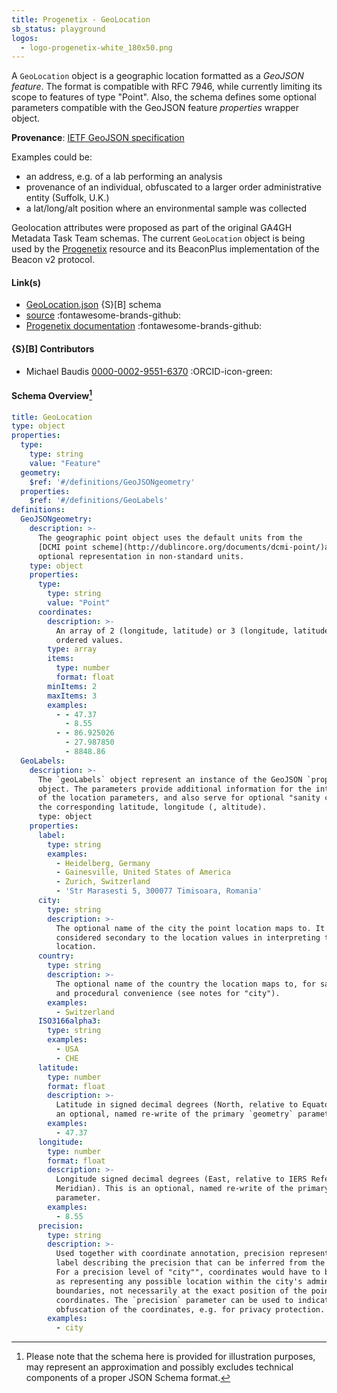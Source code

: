 ```yaml
---
title: Progenetix - GeoLocation
sb_status: playground
logos:
  - logo-progenetix-white_180x50.png
---
```


A `GeoLocation` object is a geographic location formatted as a
*GeoJSON feature*. The format is compatible with RFC 7946, while currently
limiting its scope to features of type "Point". Also, the schema defines some
optional parameters compatible with the GeoJSON feature *properties* wrapper
object.

<!--more-->

**Provenance**: [IETF GeoJSON specification](https://tools.ietf.org/html/rfc7946)

Examples could be:  

* an address, e.g. of a lab performing an analysis
* provenance of an individual, obfuscated to a larger order administrative
entity (Suffolk, U.K.)
* a lat/long/alt position where an environmental sample was collected

Geolocation attributes were proposed as part of the original GA4GH Metadata Task
Team schemas. The current `GeoLocation` object is being used by the [Progenetix](http://progenetix.org)
resource and its BeaconPlus implementation of the Beacon v2 protocol.

#### Link(s)

* [GeoLocation.json](/schema_files/json/Progenetix/GeoLocation.json) {S}[B] schema
* [source](https://github.com/progenetix/bycon/tree/main/schemas/src/progenetix-model/common/) :fontawesome-brands-github:
* [Progenetix documentation](http://docs.progenetix.org) :fontawesome-brands-github:

#### {S}[B] Contributors

* Michael Baudis [0000-0002-9551-6370](https://orcid.org/0000-0002-9551-6370) :ORCID-icon-green:

#### Schema Overview[^1]

<!--schema_block_start-->
```yaml
title: GeoLocation
type: object
properties:
  type:
    type: string
    value: "Feature"
  geometry:
    $ref: '#/definitions/GeoJSONgeometry'
  properties:
    $ref: '#/definitions/GeoLabels'
definitions:
  GeoJSONgeometry:
    description: >-
      The geographic point object uses the default units from the
      [DCMI point scheme](http://dublincore.org/documents/dcmi-point/)and avoids
      optional representation in non-standard units.
    type: object
    properties:
      type:
        type: string
        value: "Point"
      coordinates:
        description: >-
          An array of 2 (longitude, latitude) or 3 (longitude, latitude, altitude)
          ordered values.
        type: array
        items:
          type: number
          format: float
        minItems: 2
        maxItems: 3
        examples:
          - - 47.37
            - 8.55
          - - 86.925026
            - 27.987850
            - 8848.86
  GeoLabels:
    description: >-
      The `geoLabels` object represent an instance of the GeoJSON `properties`
      object. The parameters provide additional information for the interpretation
      of the location parameters, and also serve for optional "sanity checks" off
      the corresponding latitude, longitude (, altitude).
      type: object
    properties:
      label:
        type: string
        examples:
          - Heidelberg, Germany
          - Gainesville, United States of America
          - Zurich, Switzerland
          - 'Str Marasesti 5, 300077 Timisoara, Romania'
      city:
        type: string
        description: >-
          The optional name of the city the point location maps to. It should be
          considered secondary to the location values in interpreting the geographic
          location.
      country:
        type: string
        description: >-
          The optional name of the country the location maps to, for sanity checks
          and procedural convenience (see notes for "city").
        examples:
          - Switzerland
      ISO3166alpha3:
        type: string
        examples:
          - USA
          - CHE
      latitude:
        type: number
        format: float
        description: >-
          Latitude in signed decimal degrees (North, relative to Equator). This is
          an optional, named re-write of the primary `geometry` parameter.
        examples:
          - 47.37
      longitude:
        type: number
        format: float
        description: >-
          Longitude signed decimal degrees (East, relative to IERS Reference
          Meridian). This is an optional, named re-write of the primary `geometry`
          parameter.
        examples:
          - 8.55
      precision:
        type: string
        description: >-
          Used together with coordinate annotation, precision represents an optional
          label describing the precision that can be inferred from the coordinates.
          For a precision level of "city"", coordinates would have to be interpreted
          as representing any possible location within the city's administrative
          boundaries, not necessarily at the exact position of the point
          coordinates. The `precision` parameter can be used to indicate an
          obfuscation of the coordinates, e.g. for privacy protection.
        examples:
          - city
```
<!--schema_block_end-->

[^1]: Please note that the schema here is provided for illustration purposes,
may represent an approximation and possibly excludes technical components of a
proper JSON Schema format.
